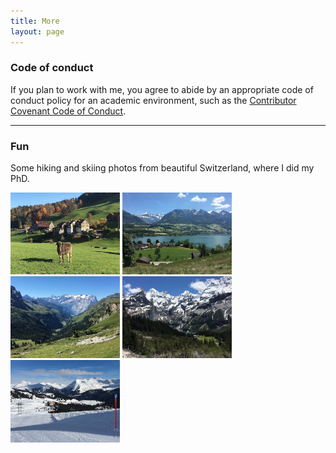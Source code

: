 ```yaml
---
title: More
layout: page
---
```



### Code of conduct

If you plan to work with me, you agree to abide by an appropriate code of conduct policy for an academic environment, such as the [Contributor Covenant Code of Conduct](https://www.contributor-covenant.org/version/2/1/code_of_conduct/).


---


### Fun

Some hiking and skiing photos from beautiful Switzerland, where I did my PhD.

<img src="../images/swiss_alps/IMG_7426.JPG" alt="Swiss Alps" width="175">
<img src="../images/swiss_alps/IMG_8335.JPG" alt="Swiss Alps" width="175">
<img src="../images/swiss_alps/IMG_8934.JPG" alt="Swiss Alps" width="175">
<img src="../images/swiss_alps/IMG_8389.JPG" alt="Swiss Alps" width="175">
<img src="../images/swiss_alps/IMG_7876.JPG" alt="Swiss Alps" width="175">


